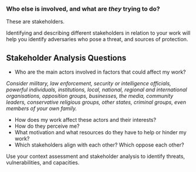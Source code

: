 [Title]: # (Stakeholders)
[Order]: # (2.5)

### Who else is involved, and what are *they* trying to do? 

These are stakeholders. 

Identifying and describing different stakeholders in relation to your work will help you identify adversaries who pose a threat, and sources of protection. 

## Stakeholder Analysis Questions

* Who are the main actors involved in factors that could affect my work? 

*Consider military, law enforcement, security or intelligence officials, powerful individuals, institutions, local, national, regional and international organisations, opposition groups, businesses, the media, community leaders, conservative religious groups, other states, criminal groups, even members of your own family.*
 
* How does my work affect these actors and their interests? 
* How do they perceive me? 
* What motivation and what resources do they have to help or hinder my work? 
* Which stakeholders align with each other? Which oppose each other?  

Use your context assessment and stakeholder analysis to identify threats, vulnerabilities, and capacities. 
